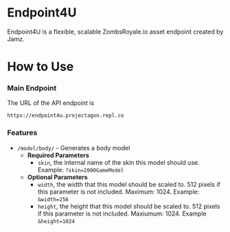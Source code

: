 # Endpoint4U

Endpoint4U is a flexible, scalable ZombsRoyale.io asset endpoint created by Jamz.

# How to Use

### Main Endpoint

The URL of the API endpoint is
```
https://endpoint4u.projectagon.repl.co
```

### Features

- ``/model/body/`` - Generates a body model
    - **Required Parameters**
        - ``skin``, the internal name of the skin this model should use.
        Example: ``?skin=2000GameModel``
    - **Optional Parameters**
        - ``width``, the width that this model should be scaled to. 512 pixels if this parameter is not included. Maximum: 1024.
        Example: ``&width=256``
        - ``height``, the height that this model should be scaled to. 512 pixels if this parameter is not included. Maxiumum: 1024.
        Example ``&height=1024``
